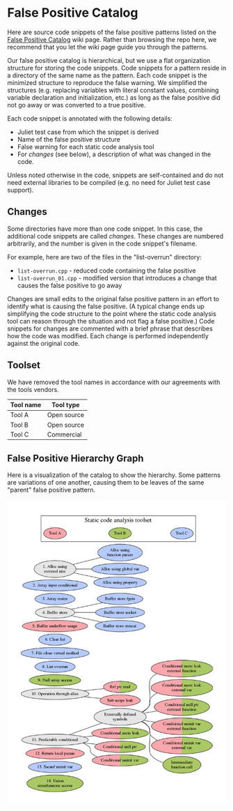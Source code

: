 # False Positive Catalog

Here are source code snippets of the false positive patterns listed on the 
[False Positive Catalog](https://github.com/SEDS/mangrove-catalog/wiki) 
wiki page. Rather than browsing the repo here, we recommend that you let the 
wiki page guide you through the patterns.

Our false positive catalog is hierarchical, but we use a flat organization structure for storing the code snippets. Code snippets for a pattern reside in a directory of the same name as the pattern. Each code 
snippet is the minimized structure to reproduce the false warning. We simplified 
the structures (e.g. replacing variables with literal constant values, combining 
variable declaration and initialization, etc.) as long as the false positive did 
not go away or was converted to a true positive.

Each code snippet is annotated with the following details:

* Juliet test case from which the snippet is derived
* Name of the false positive structure
* False warning for each static code analysis tool
* For *changes* (see below), a description of what was changed in the code.

Unless noted otherwise in the code, snippets are self-contained and do not need 
external libraries to be compiled (e.g. no need for Juliet test case support).

## Changes

Some directories have more than one code snippet. In this case, the additional 
code snippets are called *changes*. These changes are numbered arbitrarily, and 
the number is given in the code snippet's filename.

For example, here are two of the files in the "list-overrun" directory:

* `list-overrun.cpp` - reduced code containing the false positive
* `list-overrun_01.cpp` - modified version that introduces a change that causes the false positive to go away

Changes are small edits to the original false positive pattern in an effort to 
identify what is causing the false positive. (A typical change ends up simplifying 
the code structure to the point where the static code analysis tool can reason 
through the situation and not flag a false positive.) Code snippets for changes are 
commented with a brief phrase that describes how the code was modified. Each change 
is performed independently against the original code.

## Toolset

We have removed the tool names in accordance with our agreements with the tools vendors.

Tool name | Tool type
--- | ---
Tool A | Open source
Tool B | Open source
Tool C | Commercial

## False Positive Hierarchy Graph

Here is a visualization of the catalog to show the hierarchy. Some patterns 
are variations of one another, causing them to be leaves of the same "parent" 
false positive pattern.

![FP Hierarchy Graph](./fp-graph.png)
